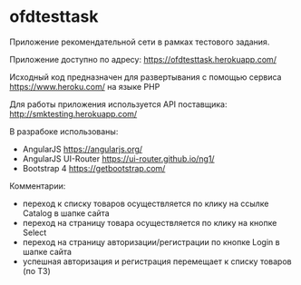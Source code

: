 # ofdtesttask
Приложение рекомендательной сети в рамках тестового задания.

Приложение доступно по адресу: https://ofdtesttask.herokuapp.com/

Исходный код предназначен для развертывания с помощью сервиса https://www.heroku.com/ на языке PHP

Для работы приложения используется API поставщика: http://smktesting.herokuapp.com/

В разрабоке использованы:
* AngularJS https://angularjs.org/
* AngularJS UI-Router https://ui-router.github.io/ng1/
* Bootstrap 4 https://getbootstrap.com/

Комментарии:
* переход к списку товаров осуществляется по клику на ссылке Catalog в шапке сайта
* переход на страницу товара осуществляется по клику на кнопке Select
* переход на страницу авторизации/регистрации по кнопке Login в шапке сайта
* успешная авторизация и регистрация перемещает к списку товаров (по ТЗ)